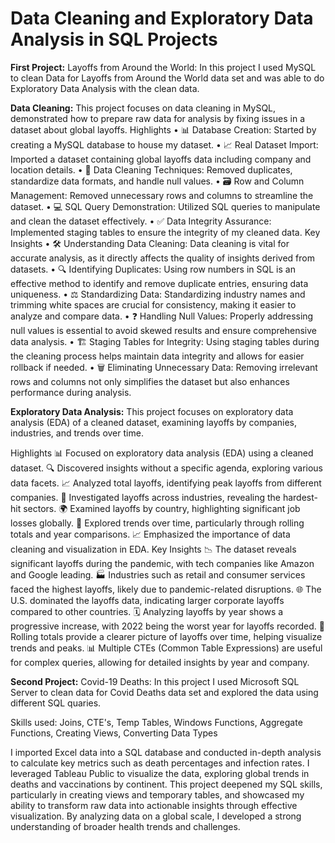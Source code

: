 # Data Cleaning and Exploratory Data Analysis in SQL Projects
**First Project:**
Layoffs from Around the World:
In this project I used MySQL to clean Data for Layoffs from Around the World data set and was able to do Exploratory Data Analysis with the clean data.

**Data Cleaning:**
This project focuses on data cleaning in MySQL, demonstrated how to prepare raw data for analysis by fixing issues in a dataset about global layoffs.
Highlights
•	📊 Database Creation: Started by creating a MySQL database to house my dataset.
•	📈 Real Dataset Import: Imported a dataset containing global layoffs data including company and location details.
•	🔧 Data Cleaning Techniques: Removed duplicates, standardize data formats, and handle null values.
•	🗃️ Row and Column Management: Removed unnecessary rows and columns to streamline the dataset.
•	💻 SQL Query Demonstration: Utilized SQL queries to manipulate and clean the dataset effectively.
•	✅ Data Integrity Assurance: Implemented staging tables to ensure the integrity of my cleaned data.
Key Insights
•	🛠️ Understanding Data Cleaning: Data cleaning is vital for accurate analysis, as it directly affects the quality of insights derived from datasets.
•	🔍 Identifying Duplicates: Using row numbers in SQL is an effective method to identify and remove duplicate entries, ensuring data uniqueness.
•	⚖️ Standardizing Data: Standardizing industry names and trimming white spaces are crucial for consistency, making it easier to analyze and compare data.
•	❓ Handling Null Values: Properly addressing null values is essential to avoid skewed results and ensure comprehensive data analysis.
•	🏗️ Staging Tables for Integrity: Using staging tables during the cleaning process helps maintain data integrity and allows for easier rollback if needed.
•	🗑️ Eliminating Unnecessary Data: Removing irrelevant rows and columns not only simplifies the dataset but also enhances performance during analysis.

**Exploratory Data Analysis:**
This project focuses on exploratory data analysis (EDA) of a cleaned dataset, examining layoffs by companies, industries, and trends over time.

Highlights
📊 Focused on exploratory data analysis (EDA) using a cleaned dataset.
🔍 Discovered insights without a specific agenda, exploring various data facets.
📈 Analyzed total layoffs, identifying peak layoffs from different companies.
🏢 Investigated layoffs across industries, revealing the hardest-hit sectors.
🌍 Examined layoffs by country, highlighting significant job losses globally.
📅 Explored trends over time, particularly through rolling totals and year comparisons.
📈 Emphasized the importance of data cleaning and visualization in EDA.
Key Insights
📉 The dataset reveals significant layoffs during the pandemic, with tech companies like Amazon and Google leading.
🏭 Industries such as retail and consumer services faced the highest layoffs, likely due to pandemic-related disruptions.
🌐 The U.S. dominated the layoffs data, indicating larger corporate layoffs compared to other countries.
🗓️ Analyzing layoffs by year shows a progressive increase, with 2022 being the worst year for layoffs recorded.
🔄 Rolling totals provide a clearer picture of layoffs over time, helping visualize trends and peaks.
📊 Multiple CTEs (Common Table Expressions) are useful for complex queries, allowing for detailed insights by year and company.


**Second Project:**
Covid-19 Deaths:
In this project I used Microsoft SQL Server to clean data for Covid Deaths data set and explored the data using different SQL quaries. 

Skills used: Joins, CTE's, Temp Tables, Windows Functions, Aggregate Functions, Creating Views, Converting Data Types

I imported Excel data into a SQL database and conducted in-depth analysis to calculate key metrics such as death percentages and infection rates. I leveraged Tableau Public to visualize the data, exploring global trends in deaths and vaccinations by continent. This project deepened my SQL skills, particularly in creating views and temporary tables, and showcased my ability to transform raw data into actionable insights through effective visualization. By analyzing data on a global scale, I developed a strong understanding of broader health trends and challenges.
